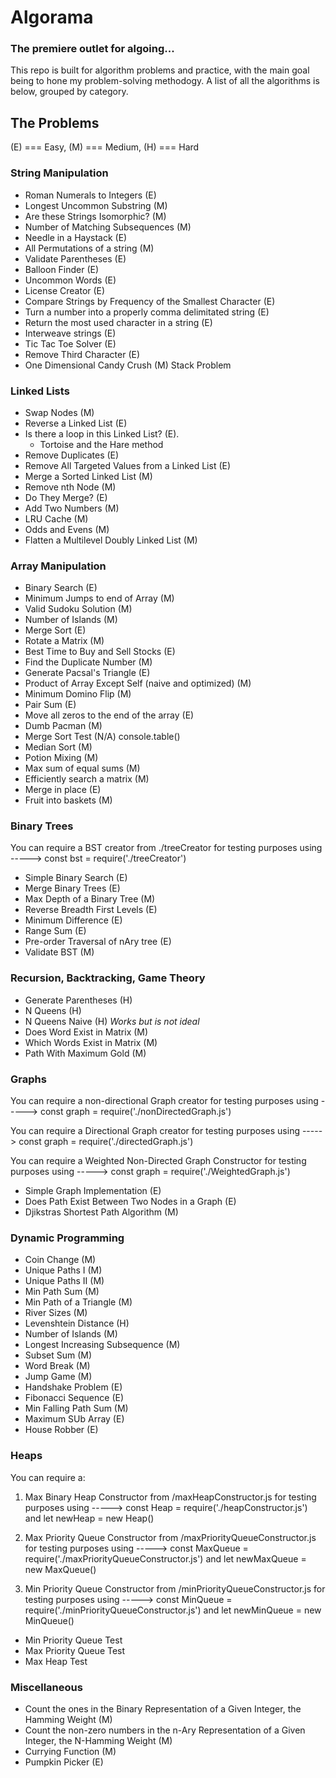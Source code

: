 # Algorama

### The premiere outlet for algoing...

This repo is built for algorithm problems and practice, with the main goal being to hone my problem-solving methodogy. A list of all the algorithms is below, grouped by category.

## The Problems

(E) === Easy, (M) === Medium, (H) === Hard

### String Manipulation

- Roman Numerals to Integers (E)
- Longest Uncommon Substring (M)
- Are these Strings Isomorphic? (M)
- Number of Matching Subsequences (M)
- Needle in a Haystack (E)
- All Permutations of a string (M)
- Validate Parentheses (E)
- Balloon Finder (E)
- Uncommon Words (E)
- License Creator (E)
- Compare Strings by Frequency of the Smallest Character (E)
- Turn a number into a properly comma delimitated string (E)
- Return the most used character in a string (E)
- Interweave strings (E)
- Tic Tac Toe Solver (E)
- Remove Third Character (E)
- One Dimensional Candy Crush (M) Stack Problem

### Linked Lists

- Swap Nodes (M)
- Reverse a Linked List (E)
- Is there a loop in this Linked List? (E).
  - Tortoise and the Hare method
- Remove Duplicates (E)
- Remove All Targeted Values from a Linked List (E)
- Merge a Sorted Linked List (M)
- Remove nth Node (M)
- Do They Merge? (E)
- Add Two Numbers (M)
- LRU Cache (M)
- Odds and Evens (M)
- Flatten a Multilevel Doubly Linked List (M)

### Array Manipulation

- Binary Search (E)
- Minimum Jumps to end of Array (M)
- Valid Sudoku Solution (M)
- Number of Islands (M)
- Merge Sort (E)
- Rotate a Matrix (M)
- Best Time to Buy and Sell Stocks (E)
- Find the Duplicate Number (M)
- Generate Pacsal's Triangle (E)
- Product of Array Except Self (naive and optimized) (M)
- Minimum Domino Flip (M)
- Pair Sum (E)
- Move all zeros to the end of the array (E)
- Dumb Pacman (M)
- Merge Sort Test (N/A) console.table()
- Median Sort (M)
- Potion Mixing (M)
- Max sum of equal sums (M)
- Efficiently search a matrix (M)
- Merge in place (E)
- Fruit into baskets (M)

### Binary Trees

You can require a BST creator from ./treeCreator for testing purposes using -----> const bst = require('./treeCreator')

- Simple Binary Search (E)
- Merge Binary Trees (E)
- Max Depth of a Binary Tree (M)
- Reverse Breadth First Levels (E)
- Minimum Difference (E)
- Range Sum (E)
- Pre-order Traversal of nAry tree (E)
- Validate BST (M)

### Recursion, Backtracking, Game Theory

- Generate Parentheses (H)
- N Queens (H)
- N Queens Naive (H) _Works but is not ideal_
- Does Word Exist in Matrix (M)
- Which Words Exist in Matrix (M)
- Path With Maximum Gold (M)

### Graphs

You can require a non-directional Graph creator for testing purposes using -----> const graph = require('./nonDirectedGraph.js')

You can require a Directional Graph creator for testing purposes using -----> const graph = require('./directedGraph.js')

You can require a Weighted Non-Directed Graph Constructor for testing purposes using -----> const graph = require('./WeightedGraph.js')

- Simple Graph Implementation (E)
- Does Path Exist Between Two Nodes in a Graph (E)
- Djikstras Shortest Path Algorithm (M)

### Dynamic Programming

- Coin Change (M)
- Unique Paths I (M)
- Unique Paths II (M)
- Min Path Sum (M)
- Min Path of a Triangle (M)
- River Sizes (M)
- Levenshtein Distance (H)
- Number of Islands (M)
- Longest Increasing Subsequence (M)
- Subset Sum (M)
- Word Break (M)
- Jump Game (M)
- Handshake Problem (E)
- Fibonacci Sequence (E)
- Min Falling Path Sum (M)
- Maximum SUb Array (E)
- House Robber (E)

### Heaps

You can require a:

1. Max Binary Heap Constructor from /maxHeapConstructor.js for testing purposes using -----> const Heap = require('./heapConstructor.js') and let newHeap = new Heap()

2. Max Priority Queue Constructor from /maxPriorityQueueConstructor.js for testing purposes using -----> const MaxQueue = require('./maxPriorityQueueConstructor.js') and let newMaxQueue = new MaxQueue()

3. Min Priority Queue Constructor from /minPriorityQueueConstructor.js for testing purposes using -----> const MinQueue = require('./minPriorityQueueConstructor.js') and let newMinQueue = new MinQueue()

- Min Priority Queue Test
- Max Priority Queue Test
- Max Heap Test

### Miscellaneous

- Count the ones in the Binary Representation of a Given Integer, the Hamming Weight (M)
- Count the non-zero numbers in the n-Ary Representation of a Given Integer, the N-Hamming Weight (M)
- Currying Function (M)
- Pumpkin Picker (E)

